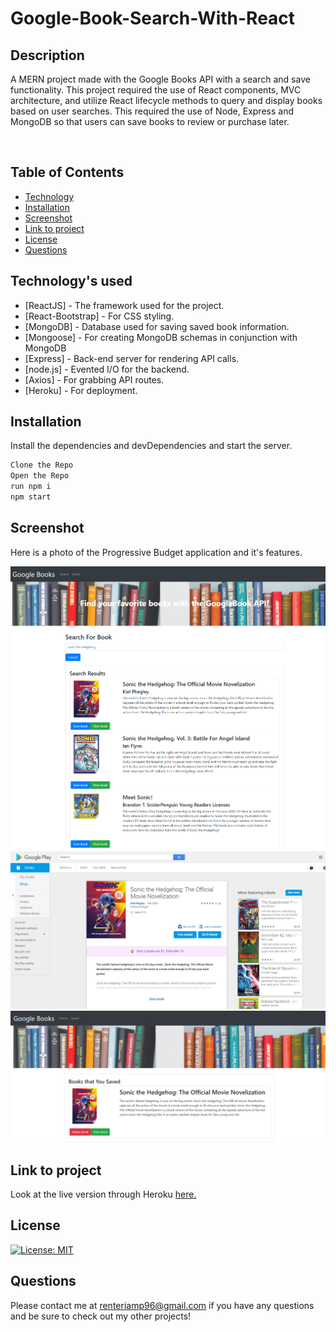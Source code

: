 # Google-Book-Search-With-React

## **Description**
A MERN project made with the Google Books API with a search and save functionality. This project required the use of React components, MVC architecture, and utilize React lifecycle methods to query and display books based on user searches. This required the use of Node, Express and MongoDB so that users can save books to review or purchase later.

<br>

## Table of Contents

* [Technology](#Technology)
* [Installation](#Installation)
* [Screenshot](#screenshot)
* [Link to project](#link)
* [License](#license)
* [Questions](#questions)

## Technology's used

- [ReactJS] - The framework used for the project.
- [React-Bootstrap] - For CSS styling.
- [MongoDB] - Database used for saving saved book information.
- [Mongoose] - For creating MongoDB schemas in conjunction with MongoDB
- [Express] -  Back-end server for rendering API calls. 
- [node.js] - Evented I/O for the backend.
- [Axios] - For grabbing API routes.
- [Heroku] - For deployment.

## Installation

Install the dependencies and devDependencies and start the server.

```sh
Clone the Repo
Open the Repo
run npm i
npm start
```

## **Screenshot**

Here is a photo of the Progressive Budget application and it's features.

![Progressive-Budget](client/public/img/BookSearch.png)
![](client/public/img/SonicSaved.png)
![](client/public/img/GooglePlayStore.png)

## Link to project 
Look at the live version through Heroku [here.](https://google-books-react-api.herokuapp.com/)


## **License**

[![License: MIT](https://img.shields.io/badge/License-MIT-yellow.svg)](https://opensource.org/licenses/MIT)


## **Questions**

Please contact me at <renteriamp96@gmail.com> if you have any questions and be sure to check out my other projects!